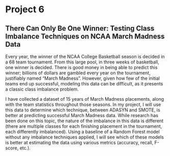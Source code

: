 # Project 6

## There Can Only Be One Winner: Testing Class Imbalance Techniques on NCAA March Madness Data

Every year, the winner of the NCAA College Basketball season is decided in a 68 team tournament. From this large pool, in three weeks of basketball, one winner is decided. There is good money in being able to predict this winner; billions of dollars are gambled every year on the tournament, justifiably named “March Madness”. However, given how few of the initial teams end up successful, modeling this data can be difficult, as it presents a classic class imbalance problem.

I have collected a dataset of 15 years of March Madness placements, along with the team statistics throughout those seasons. In my project, I will use this data to determine which technique, between ADASYN and SMOTE, is better at predicting successful March Madness data. While research has been done on this topic, the nature of the imbalance in this data is different (there are multiple classes for each finishing placement in the tournament, each differently imbalanced). Using a baseline of a Random Forest model without any imbalance techniques applied, I will see which of these models is better at estimating the data using various metrics (accuracy, recall, F-score, etc.). 
